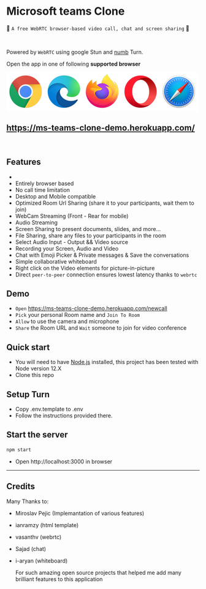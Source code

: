 # Microsoft teams Clone

🚀 `A free WebRTC browser-based video call, chat and screen sharing` 🚀

<br>

[//]: https://img.shields.io/badge/<LABEL>-<MESSAGE>-<COLOR>

Powered by `WebRTC` using google Stun and [numb](http://numb.viagenie.ca/) Turn.

Open the app in one of following **supported browser**

[//]: #![webrtc](www/images/webrtc.png)

[![Foo](www/images/browsers.png)](https://ms-teams-clone-demo.herokuapp.com/)

## https://ms-teams-clone-demo.herokuapp.com/

<br>

## Features
-   
-   Entirely browser based
-   No call time limitation
-   Desktop and Mobile compatible
-   Optimized Room Url Sharing (share it to your participants, wait them to join)
-   WebCam Streaming (Front - Rear for mobile)
-   Audio Streaming
-   Screen Sharing to present documents, slides, and more...
-   File Sharing, share any files to your participants in the room
-   Select Audio Input - Output && Video source
-   Recording your Screen, Audio and Video
-   Chat with Emoji Picker & Private messages & Save the conversations
-   Simple collaborative whiteboard
-   Right click on the Video elements for picture-in-picture
-   Direct `peer-to-peer` connection ensures lowest latency thanks to `webrtc`

## Demo

-   `Open` https://ms-teams-clone-demo.herokuapp.com/newcall
-   `Pick` your personal Room name and `Join To Room`
-   `Allow` to use the camera and microphone
-   `Share` the Room URL and `Wait` someone to join for video conference

## Quick start

-   You will need to have [Node.js](https://nodejs.org/en/blog/release/v12.22.1/) installed, this project has been tested with Node version 12.X
-   Clone this repo

## Setup Turn

-   Copy .env.template to .env
-   Follow the instructions provided there.

## Start the server

```js
npm start
```

-   Open http://localhost:3000 in browser

---

## Credits

Many Thanks to:

-   Miroslav Pejic (Implemantation of various features)
-   ianramzy (html template)
-   vasanthv (webrtc)
-   Sajad (chat)
-   i-aryan (whiteboard)

    For such amazing open source projects that helped me add many brilliant features to this application
